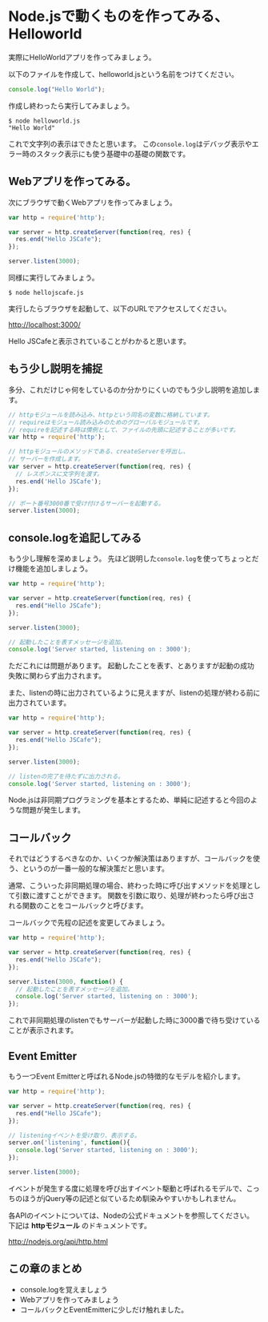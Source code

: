 Node.jsで動くものを作ってみる、Helloworld
=======================================

実際にHelloWorldアプリを作ってみましょう。

以下のファイルを作成して、helloworld.jsという名前をつけてください。

```javascript
console.log("Hello World");
```

作成し終わったら実行してみましょう。

```shell
$ node helloworld.js
"Hello World"
```

これで文字列の表示はできたと思います。
この`console.log`はデバッグ表示やエラー時のスタック表示にも使う基礎中の基礎の関数です。

Webアプリを作ってみる。
---------------------------------------

次にブラウザで動くWebアプリを作ってみましょう。

```javascript
var http = require('http');

var server = http.createServer(function(req, res) {
  res.end("Hello JSCafe");
});

server.listen(3000);
```

同様に実行してみましょう。

```shell
$ node hellojscafe.js
```

実行したらブラウザを起動して、以下のURLでアクセスしてください。

[http://localhost:3000/](http://localhost:3000/)

Hello JSCafeと表示されていることがわかると思います。

もう少し説明を捕捉
---------------------------------------

多分、これだけじゃ何をしているのか分かりにくいのでもう少し説明を追加します。

```javascript
// httpモジュールを読み込み、httpという同名の変数に格納しています。
// requireはモジュール読み込みのためのグローバルモジュールです。
// requireを記述する時は慣例として、ファイルの先頭に記述することが多いです。
var http = require('http');

// httpモジュールのメソッドである、createServerを呼出し、
// サーバーを作成します。
var server = http.createServer(function(req, res) {
  // レスポンスに文字列を渡す。
  res.end('Hello JSCafe');
});

// ポート番号3000番で受け付けるサーバーを起動する。
server.listen(3000);
```

console.logを追記してみる
---------------------------------------

もう少し理解を深めましょう。
先ほど説明した`console.log`を使ってちょっとだけ機能を追加しましょう。

```javascript
var http = require('http');

var server = http.createServer(function(req, res) {
  res.end("Hello JSCafe");
});

server.listen(3000);

// 起動したことを表すメッセージを追加。
console.log('Server started, listening on : 3000');
```

ただこれには問題があります。
起動したことを表す、とありますが起動の成功失敗に関わらず出力されます。

また、listenの時に出力されているように見えますが、listenの処理が終わる前に出力されています。

```javascript
var http = require('http');

var server = http.createServer(function(req, res) {
  res.end("Hello JSCafe");
});

server.listen(3000);

// listenの完了を待たずに出力される。
console.log('Server started, listening on : 3000');
```

Node.jsは非同期プログラミングを基本とするため、単純に記述すると今回のような問題が発生します。

コールバック
---------------------------------------

それではどうするべきなのか、いくつか解決策はありますが、コールバックを使う、というのが一番一般的な解決策だと思います。

通常、こういった非同期処理の場合、終わった時に呼び出すメソッドを処理として引数に渡すことができます。
関数を引数に取り、処理が終わったら呼び出される関数のことをコールバックと呼びます。

コールバックで先程の記述を変更してみましょう。

```javascript
var http = require('http');

var server = http.createServer(function(req, res) {
  res.end("Hello JSCafe");
});

server.listen(3000, function() {
  // 起動したことを表すメッセージを追加。
  console.log('Server started, listening on : 3000');
});
```

これで非同期処理のlistenでもサーバーが起動した時に3000番で待ち受けていることが表示されます。



Event Emitter
--------------------------------------

もう一つEvent Emitterと呼ばれるNode.jsの特徴的なモデルを紹介します。

```javascript
var http = require('http');

var server = http.createServer(function(req, res) {
  res.end("Hello JSCafe");
});

// listeningイベントを受け取り、表示する。
server.on('listening', function(){
  console.log('Server started, listening on : 3000');
});

server.listen(3000);

```

イベントが発生する度に処理を呼び出すイベント駆動と呼ばれるモデルで、こっちのほうがjQuery等の記述と似ているため馴染みやすいかもしれません。

各APIのイベントについては、Nodeの公式ドキュメントを参照してください。下記は **httpモジュール** のドキュメントです。

http://nodejs.org/api/http.html

この章のまとめ
--------------------------------------

+ console.logを覚えましょう
+ Webアプリを作ってみましょう
+ コールバックとEventEmitterに少しだけ触れました。
